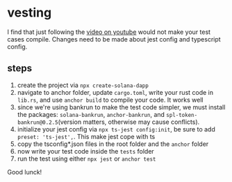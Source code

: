 # vesting

I find that just following the [video on youtube](https://www.youtube.com/watch?v=amAq-WHAFs8) would not make your test cases compile. Changes need to be made about jest config and typescript config.

## steps 

1. create the project via `npx create-solana-dapp`
2. navigate to anchor folder, update `cargo.toml`, write your rust code in `lib.rs`, and use `anchor build` to compile your code. It works well
3. since we're using bankrun to make the test code simpler, we must install the packages: `solana-bankrun`, `anchor-bankrun`, and `spl-token-bankrun@0.2.5`(version matters, otherwise may cause conflicts).
4. initialize your jest config via `npx ts-jest config:init`, be sure to add `preset: 'ts-jest',`. This make jest cope with ts
5. copy the tsconfig*.json files in the root folder and the `anchor` folder
6. now write your test code inside the `tests` folder
7. run the test using either `npx jest` or `anchor test`

Good lunck!